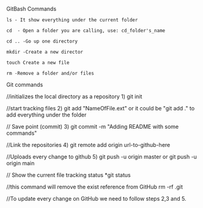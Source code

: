 
GitBash Commands

    ls - It show everything under the current folder

    cd  - Open a folder you are calling, use: cd_folder's_name

    cd .. -Go up one directory

    mkdir -Create a new director

    touch Create a new file 

    rm -Remove a folder and/or files

Git commands 

//initializes the local directory as a repository
    1) git init

//start tracking files
    2) git add "NameOfFile.ext" or it could be "git add ." to add everything under the folder


// Save point (commit)
    3) git commit -m "Adding README with some commands"

//Link the repositories
    4) git remote add origin url-to-github-here

//Uploads every change to github
5) git push -u origin master  or git push -u origin main

// Show the current file tracking status
*git status

//this command will remove the exist reference from GitHub
rm -rf .git

//To update every change on GitHub we need to follow steps 2,3 and 5.